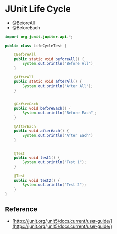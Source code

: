 # JUnit Life Cycle

- @BeforeAll
- @BeforeEach

```java
import org.junit.jupiter.api.*;

public class LifeCycleTest {

    @BeforeAll
    public static void beforeAll() {
        System.out.println("Before All");
    }

    @AfterAll
    public static void afterAll() {
        System.out.println("After All");
    }


    @BeforeEach
    public void beforeEach() {
        System.out.println("Before Each");
    }

    @AfterEach
    public void afterEach() {
        System.out.println("After Each");
    }


    @Test
    public void test1() {
        System.out.println("Test 1");
    }

    @Test
    public void test2() {
        System.out.println("Test 2");
    }
}
```

## Reference

- [https://junit.org/junit5/docs/current/user-guide/](https://junit.org/junit5/docs/current/user-guide/)